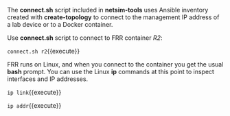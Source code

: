 The **connect.sh** script included in **netsim-tools** uses Ansible inventory created with **create-topology** to connect to the management IP address of a lab device or to a Docker container.

Use **connect.sh** script to connect to FRR container *R2*:

`connect.sh r2`{{execute}}

FRR runs on Linux, and when you connect to the container you get the usual **bash** prompt. You can use the Linux **ip** commands at this point to inspect interfaces and IP addresses.

`ip link`{{execute}}

`ip addr`{{execute}}
